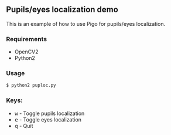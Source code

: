## Pupils/eyes localization demo

This is an example of how to use Pigo for pupils/eyes localization.

### Requirements
* OpenCV2
* Python2

### Usage
```bash
$ python2 puploc.py
```

### Keys:
* <kbd>w</kbd> - Toggle pupils localization
* <kbd>e</kbd> - Toggle eyes localization
* <kbd>q</kbd> - Quit
